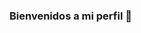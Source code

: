 ### Bienvenidos a mi perfil 🦦

<!--
- 🐧 Usuario de GNU/Linux - Runit
- 🔭 Actualmente trabajando en Ventus Linux (Web)
- 🌱 Aprendiendo HTML - CSS - JS - Pascal - C
- 📫 Contacto: monterosmn@gmail.com 
- ⚡ Fun fact: No puedo pagar una licencia 
-->
